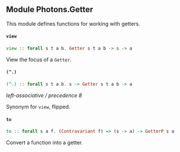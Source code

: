 ## Module Photons.Getter

This module defines functions for working with getters.

#### `view`

``` purescript
view :: forall s t a b. Getter s t a b -> s -> a
```

View the focus of a `Getter`.

#### `(^.)`

``` purescript
(^.) :: forall s t a b. s -> Getter s t a b -> a
```

_left-associative / precedence 8_

Synonym for `view`, flipped.

#### `to`

``` purescript
to :: forall s a f. (Contravariant f) => (s -> a) -> GetterP s a
```

Convert a function into a getter.


